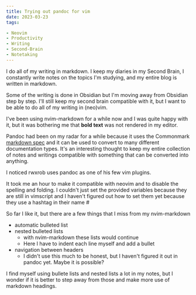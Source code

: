 ```yaml
---
title: Trying out pandoc for vim
date: 2023-03-23
tags:

- Neovim
- Productivity
- Writing
- Second-Brain
- Notetaking
---
```


I do all of my writing in markdown. I keep my diaries in my Second Brain, I constantly write notes on the topics I'm studying, and my entire blog is written in markdown.

Some of the writing is done in Obsidian but I'm moving away from Obsidian step by step. I'll still keep my second brain compatible with it, but I want to be able to do all of my writing in (neo)vim.

I've been using nvim-markdown for a while now and I was quite happy with it, but it was bothering me that **bold text** was not rendered in my editor. 

Pandoc had been on my radar for a while because it uses the Commonmark [markdown spec](https://spec.commonmark.org/) and it can be used to convert to many different documentation types. It's an interesting thought to keep my entire collection of notes and writings compatible with something that can be converted into anything.

I noticed rwxrob uses pandoc as one of his few vim plugins.

It took me an hour to make it compatible with neovim and to disable the spelling and folding. I couldn't just set the provided variables because they are still in vimscript and I haven't figured out how to set them yet because they use a hashtag in their name #

So far I like it, but there are a few things that I miss from my nvim-markdown
* automatic bulleted list
* nested bulleted lists
  * with nvim-markdown these lists would continue
  * Here I have to indent each line myself and add a bullet
* navigation between headers
  * I didn't use this much to be honest, but I haven't figured it out in pandoc yet. Maybe it is possible?

I find myself using bullete lists and nested lists a lot in my notes, but I wonder if it is better to step away from those and make more use of markdown headings.
